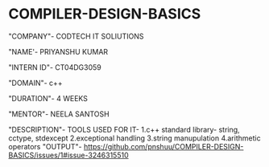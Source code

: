 # COMPILER-DESIGN-BASICS

"COMPANY"- CODTECH IT SOLIUTIONS

"NAME'- PRIYANSHU KUMAR

"INTERN ID"- CT04DG3059

"DOMAIN"- c++

"DURATION"- 4 WEEKS

"MENTOR"- NEELA SANTOSH

"DESCRIPTION"- TOOLS USED FOR IT-
              1.c++ standard library- string, cctype, stdexcept
              2.exceptional handling 
              3.string manupulation 
              4.arithmetic operators
"OUTPUT"- 
https://github.com/pnshuu/COMPILER-DESIGN-BASICS/issues/1#issue-3246315510
              
              
